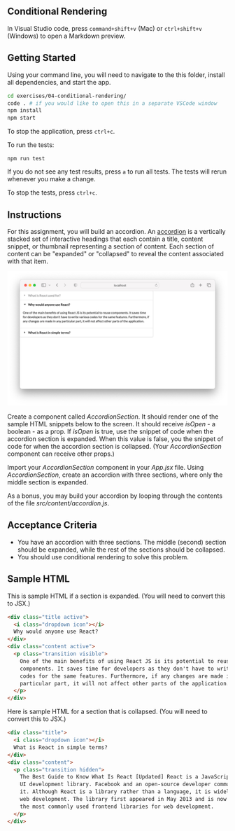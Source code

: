 ## Conditional Rendering

In Visual Studio code, press `command+shift+v` (Mac) or `ctrl+shift+v` (Windows) to open a Markdown preview.

## Getting Started

Using your command line, you will need to navigate to the this folder, install all dependencies, and start the app.

```bash
cd exercises/04-conditional-rendering/
code . # if you would like to open this in a separate VSCode window
npm install
npm start
```

To stop the application, press `ctrl+c`.

To run the tests:

```shell
npm run test
```

If you do not see any test results, press `a` to run all tests. The tests will rerun whenever you make a change.

To stop the tests, press `ctrl+c`.

## Instructions

For this assignment, you will build an accordion. An [accordion](https://semantic-ui.com/modules/accordion.html) is a vertically stacked set of interactive headings that each contain a title, content snippet, or thumbnail representing a section of content. Each section of content can be "expanded" or "collapsed" to reveal the content associated with that item.

![An example of an accordion](demo.png)

Create a component called _AccordionSection_. It should render one of the sample HTML snippets below to the screen. It should receive _isOpen_ - a boolean - as a prop. If _isOpen_ is true, use the snippet of code when the accordion section is expanded. When this value is false, you the snippet of code for when the accordion section is collapsed. (Your _AccordionSection_ component can receive other props.)

Import your _AccordionSection_ component in your _App.jsx_ file. Using _AccordionSection_, create an accordion with three sections, where only the middle section is expanded.

As a bonus, you may build your accordion by looping through the contents of the file _src/content/accordion.js_.

## Acceptance Criteria

- You have an accordion with three sections. The middle (second) section should be expanded, while the rest of the sections should be collapsed.
- You should use conditional rendering to solve this problem.

## Sample HTML

This is sample HTML if a section is expanded. (You will need to convert this to JSX.)

```html
<div class="title active">
  <i class="dropdown icon"></i>
  Why would anyone use React?
</div>
<div class="content active">
  <p class="transition visible">
    One of the main benefits of using React JS is its potential to reuse
    components. It saves time for developers as they don't have to write various
    codes for the same features. Furthermore, if any changes are made in any
    particular part, it will not affect other parts of the application.
  </p>
</div>
```

Here is sample HTML for a section that is collapsed. (You will need to convert this to JSX.)

```html
<div class="title">
  <i class="dropdown icon"></i>
  What is React in simple terms?
</div>
<div class="content">
  <p class="transition hidden">
    The Best Guide to Know What Is React [Updated] React is a JavaScript-based
    UI development library. Facebook and an open-source developer community run
    it. Although React is a library rather than a language, it is widely used in
    web development. The library first appeared in May 2013 and is now one of
    the most commonly used frontend libraries for web development.
  </p>
</div>
```
